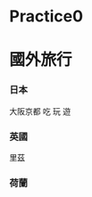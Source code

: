 # Practice0
<!DOCTYPE html>
<html>
    <head>
        <title>旅行</title>
    </head>
    <body>  
        <h1>國外旅行</h1>
        <h3>日本</h3> 大阪京都 吃 玩 遊
        <h3>英國</h3>  里茲
        <h3>荷蘭</h3>         
    </body>
</html>
